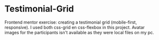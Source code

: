 # Testimonial-Grid
Frontend mentor exercise: creating a testimonial grid (mobile-first, responsive). I used both css-grid en css-flexbox in this project.
Avatar images for the participants isn't available as they were local files on my pc.
